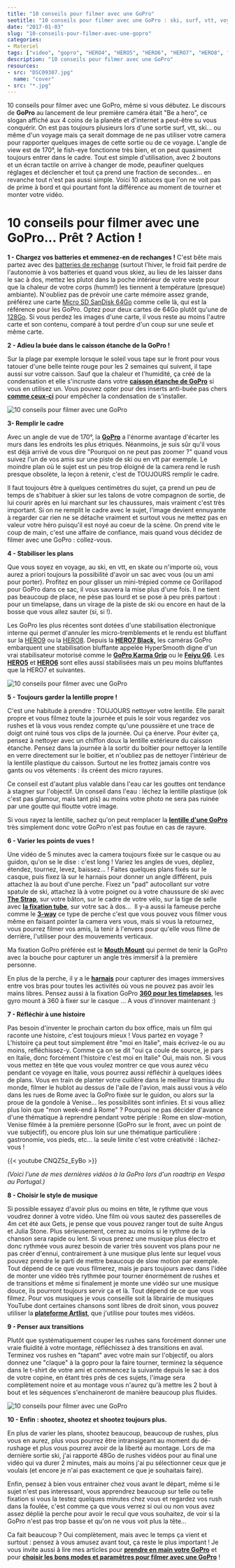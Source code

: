 ```yaml
---
title: "10 conseils pour filmer avec une GoPro"
seotitle: "10 conseils pour filmer avec une GoPro : ski, surf, vtt, voyage, plongée..."
date: "2017-01-03"
slug: "10-conseils-pour-filmer-avec-une-gopro"
categories:
- Materiel
tags: ["video", "gopro", "HERO4", "HERO5", "HERO6", "HERO7", "HERO8", "HERO9", "filmer", "Go Pro", "camera de sport", "camera embarquée", "drone", "ski", "plongee", "vtt" , "voyage"]
description: "10 conseils pour filmer avec une GoPro"
resources:
- src: "DSC09307.jpg"
  name: "cover"
- src: "*.jpg"
---
```


10 conseils pour filmer avec une GoPro, même si vous débutez. Le discours de **GoPro** au lancement de leur première caméra était "Be a hero", ce slogan affiché aux 4 coins de la planète et d'internet a peut-être su vous conquérir. On est pas toujours plusieurs lors d'une sortie surf, vtt, ski... ou même d'un voyage mais ça serait dommage de ne pas utiliser votre camera pour rapporter quelques images de cette sortie ou de ce voyage. L'angle de view est de 170°, le fish-eye fonctionne très bien, et on peut quasiment toujours entrer dans le cadre. Tout est simple d'utilisation, avec 2 boutons et un écran tactile on arrive à changer de mode, peaufiner quelques réglages et déclencher et tout ça prend une fraction de secondes... en revanche tout n'est pas aussi simple. Voici 10 astuces que l'on ne voit pas de prime à bord et qui pourtant font la différence au moment de tourner et monter votre vidéo.

# **10 conseils pour filmer avec une GoPro... Prêt ? Action !**

**1 - Chargez vos batteries et emmenez-en de rechanges !** C'est bête mais partez avec des [batteries de rechange](https://amzn.to/3y3TNYq) (surtout l'hiver, le froid fait perdre de l'autonomie à vos batteries et quand vous skiez, au lieu de les laisser dans le sac à dos, mettez les plutot dans la poche intérieur de votre veste pour que la chaleur de votre corps (humm!) les tiennent à température (presque) ambiante). N'oubliez pas de prévoir une carte mémoire assez grande, préférez une carte [Micro SD SanDisk 64Go](https://amzn.to/3jpE69W) comme celle là, qui est la référence pour les GoPro. Optez pour deux cartes de 64Go plutôt qu'une de [128Go](https://amzn.to/36dRDcV). Si vous perdez les images d'une carte, il vous reste au moins l'autre carte et son contenu, comparé à tout perdre d'un coup sur une seule et même carte.

**2 - Adieu la buée dans le caisson étanche de la GoPro !**

Sur la plage par exemple lorsque le soleil vous tape sur le front pour vous tatouer d'une belle teinte rouge pour les 2 semaines qui suivent, il tape aussi sur votre caisson. Sauf que la chaleur et l'humidité, ça créé de la condensation et elle s'incruste dans votre [**caisson étanche de GoPro**](https://amzn.to/2HNSF51) si vous en utilisez un. Vous pouvez opter pour des inserts anti-buée pas chers [**comme ceux-ci**](https://amzn.to/2HNTevF) pour empêcher la condensation de s'installer.


![10 conseils pour filmer avec une GoPro](images/domepiscine.jpg)


**3- Remplir le cadre**

Avec un angle de vue de 170°, la [**GoPro**](https://amzn.to/2HTte2b) a l'énorme avantage d'écarter les murs dans les endroits les plus étriqués. Néanmoins, je suis sûr qu'il vous est déjà arrivé de vous dire "Pourquoi on ne peut pas zoomer ?" quand vous suivez l'un de vos amis sur une piste de ski ou en vtt par exemple. Le moindre plan où le sujet est un peu trop éloigné de la camera rend le rush presque obsolète, la leçon à retenir, c'est de TOUJOURS remplir le cadre.

Il faut toujours être à quelques centimètres du sujet, ça prend un peu de temps de s'habituer à skier sur les talons de votre compagnon de sortie, de lui courir après en lui marchant sur les chaussures, mais vraiment c'est très important. Si on ne remplit le cadre avec le sujet, l'image devient ennuyante à regarder car rien ne se détache vraiment et surtout vous ne mettez pas en valeur votre héro puisqu'il est noyé au coeur de la scène. On prend vite le coup de main, c'est une affaire de confiance, mais quand vous décidez de filmer avec une GoPro : collez-vous.


**4 - Stabiliser les plans**

Que vous soyez en voyage, au ski, en vtt, en skate ou n'importe où, vous aurez a priori toujours la possibilité d'avoir un sac avec vous (ou un ami pour porter). Profitez en pour glisser un mini-trépied comme ce Gorillapod pour GoPro dans ce sac, il vous sauvera la mise plus d'une fois. Il ne tient pas beaucoup de place, ne pèse pas lourd et se pose à peu près partout : pour un timelapse, dans un virage de la piste de ski ou encore en haut de la bosse que vous allez sauter (si, si !).

Les GoPro les plus récentes sont dotées d'une stabilisation électronique interne qui permet d'annuler les micro-tremblements et le rendu est bluffant sur la [HERO9](https://amzn.to/3ds6ap4) ou la [HERO8](https://amzn.to/3jnjzCP). Depuis la [**HERO7 Black,**](https://amzn.to/2HTte2b) les caméras GoPro embarquent une stabilisation bluffante appelée HyperSmooth digne d'un vrai stabilisateur motorisé comme le [**GoPro Karma Grip**](https://amzn.to/2OxPb7e) ou le [**Feiyu G6**](https://amzn.to/2CKwWqi). Les [**HERO5**](https://amzn.to/2HO6Nvg) et [**HERO6**](https://amzn.to/2OBo8aZ) sont elles aussi stabilisées mais un peu moins bluffantes que la HERO7 et suivantes.

![10 conseils pour filmer avec une GoPro](images/gopro_car.jpg)

**5 - Toujours garder la lentille propre !**

C'est une habitude à prendre : TOUJOURS nettoyer votre lentille. Elle parait propre et vous filmez toute la journée et puis le soir vous regardez vos rushes et là vous vous rendez compte qu'une poussière et une trace de doigt ont ruiné tous vos clips de la journée. Oui ça énerve. Pour éviter ça, pensez à nettoyer avec un chiffon doux la lentille extérieure du caisson étanche. Pensez dans la journée à la sortir du boîtier pour nettoyer la lentille en verre directement sur le boitier, et n'oubliez pas de nettoyer l'intérieur de la lentille plastique du caisson. Surtout ne les frottez jamais contre vos gants ou vos vêtements : ils créent des micro rayures.

Ce conseil est d'autant plus valable dans l'eau car les gouttes ont tendance à stagner sur l'objectif. Un conseil dans l'eau : léchez la lentille plastique (ok c'est pas glamour, mais tant pis) au moins votre photo ne sera pas ruinée par une goutte qui floutte votre image.

Si vous rayez la lentille, sachez qu'on peut remplacer la [**lentille d'une GoPro**](https://amzn.to/2HNBlxa) très simplement donc votre GoPro n'est pas foutue en cas de rayure.

**6 - Varier les points de vues !**

Une vidéo de 5 minutes avec la camera toujours fixée sur le casque ou au guidon, qu'on se le dise : c'est long ! Variez les angles de vues, dépliez, étendez, tournez, levez, baissez... ! Faites quelques plans fixés sur le casque, puis fixez là sur le harnais pour donner un angle différent, puis attachez là au bout d'une perche. Fixez un "pad" autocollant sur votre spatule de ski, attachez là à votre poignet ou à votre chaussure de ski avec [**The Strap**](http://amzn.to/2hjeacg), sur votre bâton, sur le cadre de votre vélo, sur la tige de selle avec [**la fixation tube**](https://amzn.to/2Un8oha), sur votre sac à dos...  Il y-a aussi la fameuse perche comme le [**3-way**](http://amzn.to/2imfMU6) ce type de perche c'est que vous pouvez vous filmer vous même en faisant pointer la camera vers vous, mais si vous la retournez, vous pourrez filmer vos amis, la tenir à l'envers pour qu'elle vous filme de derrière, l'utiliser pour des mouvements verticaux.

Ma fixation GoPro préférée est le [**Mouth Mount**](https://amzn.to/2HKH6M5) qui permet de tenir la GoPro avec la bouche pour capturer un angle très immersif à la première personne.

En plus de la perche, il y a le **[harnais](https://amzn.to/2CVg9RR)** pour capturer des images immersives entre vos bras pour toutes les activités où vous ne pouvez pas avoir les mains libres. Pensez aussi à la fixation GoPro **[360 pour les timelapses](http://amzn.to/2hjf3S8)**, les gyro mount à 360 à fixer sur le casque ... A vous d'innover maintenant :)

**7 - Réfléchir à une histoire**

Pas besoin d'inventer le prochain carton du box office, mais un film qui raconte une histoire, c'est toujours mieux ! Vous partez en voyage ? L'histoire ça peut tout simplement être "moi en Italie", mais écrivez-le ou au moins, refléchissez-y. Comme ça on se dit "oui ça coule de source, je pars en Italie, donc forcément l'histoire c'est moi en Italie" Oui, mais non. Si vous vous mettez en tête que vous voulez montrer ce que vous aurez vécu pendant ce voyage en Italie, vous pourrez aussi réfléchir à quelques idées de plans. Vous en train de planter votre cuillère dans le meilleur tiramisu du monde, filmer le hublot au dessus de l'aile de l'avion, mais aussi vous à vélo dans les rues de Rome avec la GoPro fixée sur le guidon, ou alors sur la proue de la gondole à Venise... les possibilités sont infinies. Et si vous alliez plus loin que "mon week-end à Rome" ? Pourquoi ne pas décider d'avance d'une thématique à reprendre pendant votre périple : Rome en slow-motion, Venise filmée à la première personne (GoPro sur le front, avec un point de vue subjectif), ou encore plus loin sur une thématique particulière : gastronomie, vos pieds, etc... la seule limite c'est votre créativité : lâchez-vous !

<div>
{{< youtube CNQZ5z_EyBo >}}
</div>

_(Voici l'une de mes dernières vidéos à la GoPro lors d'un roadtrip en Vespa au Portugal.)_

**8 - Choisir le style de musique**

Si possible essayez d'avoir plus ou moins en tête, le rythme que vous voudrez donner à votre vidéo. Une film où vous sautez des passerelles de 4m cet été aux Gets, je pense que vous pouvez ranger tout de suite Angus et Julia Stone. Plus sérieusement, cernez au moins si le rythme de la chanson sera rapide ou lent. Si vous prenez une musique plus électro et donc rythmée vous aurez besoin de varier très souvent vos plans pour ne pas créer d'ennui, contrairement à une musique plus lente sur lequel vous pouvez prendre le parti de mettre beaucoup de slow motion par exemple. Tout dépend de ce que vous filmerez, mais je pars toujours avec dans l'idée de monter une vidéo très rythmée pour tourner énormément de rushes et de transitions et même si finalement je monte une vidéo sur une musique douce, ils pourront toujours servir ça et là. Tout dépend de ce que vous filmez. Pour vos musiques je vous conseille soit la librairie de musiques YouTube dont certaines chansons sont libres de droit sinon, vous pouvez utiliser la [**plateforme Artlist**](https://artlist.io/artlist-70446/?artlist_aid=CaptainYvon_315&utm_source=affiliate_p&utm_medium=CaptainYvon_315&utm_campaign=CaptainYvon_315), que j'utilise pour toutes mes vidéos.

**9 - Penser aux transitions**

Plutôt que systématiquement couper les rushes sans forcément donner une vraie fluidité à votre montage, réfléchissez à des transitions en aval. Terminez vos rushes en "tapant" avec votre main sur l'objectif, ou alors donnez une "claque" à la gopro pour la faire tourner, terminez la séquence dans le t-shirt de votre ami et commencez la suivante depuis le sac à dos de votre copine, en étant très près de ces sujets, l'image sera complètement noire et au montage vous n'aurez qu'à mettre les 2 bout à bout et les séquences s'enchaineront de manière beaucoup plus fluides.

![10 conseils pour filmer avec une GoPro](images/GoProstream.jpg)

**10 - Enfin : shootez, shootez et shootez toujours plus.**

En plus de varier les plans, shootez beaucoup, beaucoup de rushes, plus vous en aurez, plus vous pourrez être intransigeant au moment du dé-rushage et plus vous pourrez avoir de la liberté au montage. Lors de ma dernière sortie ski, j'ai rapporté 48Go de rushes vidéos pour au final une vidéo qui va durer 2 minutes, mais au moins j'ai pu sélectionner ceux que je voulais (et encore je n'ai pas exactement ce que je souhaitais faire).

Enfin, pensez à bien vous entrainer chez vous avant le départ, même si le sujet n'est pas interessant, vous apprendrez beaucoup sur telle ou telle fixation si vous la testez quelques minutes chez vous et regardez vos rush dans la foulée, c'est comme ça que vous verrez si oui ou non vous avez assez déplié la perche pour avoir le recul que vous souhaitez, de voir si la GoPro n'est pas trop basse et qu'on ne vous voit plus la tête...

Ca fait beaucoup ? Oui complètement, mais avec le temps ça vient et surtout : pensez à vous amusez avant tout, ça reste le plus important ! Je vous invite aussi à lire mes articles pour [**prendre en main votre GoPro**](http://jeremyjanin.com/comment-regler-et-utiliser-la-gopro-hero5) et pour [**choisir les bons modes et paramètres pour filmer avec une GoPro**](http://jeremyjanin.com/gopro-choisir-les-bons-modes-et-parametres-pour-filmer-slow-motion-protune/) !

